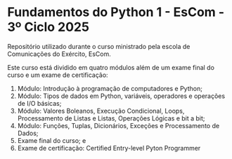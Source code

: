 # Fundamentos do Python 1 - EsCom - 3º Ciclo 2025


Repositório utilizado durante o curso ministrado pela escola de Comunicações do Exército, EsCom.

Este curso está dividido em quatro módulos além de um exame final do curso e um exame de certificação:
1. Módulo: Introdução à programação de computadores e Python;
2. Módulo: Tipos de dados em Python, variáveis, operadores e operações de I/O básicas;
3. Módulo: Valores Boleanos, Execução Condicional, Loops, Processamento de Listas e Listas, Operações Lógicas e bit a bit;
4. Módulo: Funções, Tuplas, Dicionários, Exceções e Processamento de Dados;
5. Exame final do curso; e
6. Exame de certificação: Certified Entry-level Pyton Programmer
